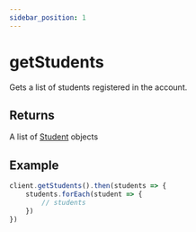 ```yaml
---
sidebar_position: 1
---
```


# getStudents

Gets a list of students registered in the account.

## Returns
A list of [Student](../models/student) objects

## Example

```js
client.getStudents().then(students => {
    students.forEach(student => {
        // students
    })
})
```